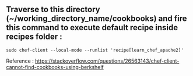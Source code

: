 ## Traverse to this directory (~/working_directory_name/cookbooks) and fire this command to execute default recipe inside recipes folder :

```sudo chef-client --local-mode --runlist 'recipe[learn_chef_apache2]'```

Reference : https://stackoverflow.com/questions/26563143/chef-client-cannot-find-cookbooks-using-berkshelf 

